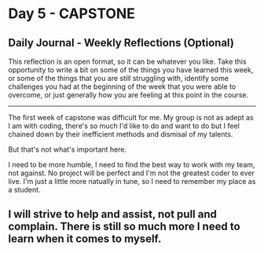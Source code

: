 # Day 5 - CAPSTONE

## Daily Journal - Weekly Reflections (Optional)

This reflection is an open format, so it can be whatever you like. Take this opportunity to write a bit on some of the things you have learned this week, or some of the things that you are still struggling with, identify some challenges you had at the beginning of the week that you were able to overcome, or just generally how you are feeling at this point in the course.

----------------------------------------------------------------------------------------
The first week of capstone was difficult for me. My group is not as adept as I am with coding, there's so much I'd like to do and want to do but I feel chained down by their inefficient methods and dismisal of my talents.

But that's not what's important here.

I need to be more humble, I need to find the best way to work with my team, not against. No project will be perfect and I'm not the greatest coder to ever live. I'm just a little more natually in tune, so I need to remember my place as a student.

I will strive to help and assist, not pull and complain. There is still so much more I need to learn when it comes to myself.
----------------------------------------------------------------------------------------


